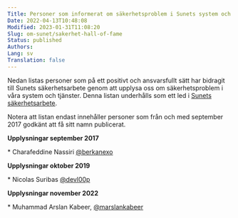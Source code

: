 ```yaml
---
Title: Personer som informerat om säkerhetsproblem i Sunets system och tjänster
Date: 2022-04-13T10:48:08
Modified: 2023-01-31T11:08:20
Slug: om-sunet/sakerhet-hall-of-fame
Status: published
Authors: 
Lang: sv
Translation: false
---
```


Nedan listas personer som på ett positivt och ansvarsfullt sätt har bidragit till Sunets säkerhetsarbete genom att upplysa oss om säkerhetsproblem i våra system och tjänster. Denna listan underhålls som ett led i [Sunets säkerhetsarbete](/om-sunet/sakerhet).

Notera att listan endast innehåller personer som från och med september 2017 godkänt att få sitt namn publicerat.

**Upplysningar september 2017**  

\* Charafeddine Nassiri [@berkanexo](https://twitter.com/berkanexo)

**Upplysningar oktober 2019**  

\* Nicolas Suribas [@devl00p](https://twitter.com/devl00p)

**Upplysningar november 2022**  

\* Muhammad Arslan Kabeer, [@marslankabeer](https://www.linkedin.com/in/marslankabeer/)

